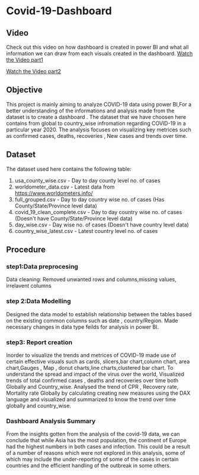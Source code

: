 # Covid-19-Dashboard

## Video 

Check out this video on how dashboard is created in power BI and what all information we can draw from each visuals created in the dashboard.
[Watch the Video part1](https://drive.google.com/file/d/1R6UgG_a0SpuILuXKe0JJfkhTGMI3ooyB/view?usp=drive_link)

[Watch the Video part2](https://drive.google.com/file/d/1H1tor9Kl6W3jEAvHrn4_Bou7P12TN30q/view?usp=drive_link)

## Objective
This project is mainly aiming to analyze COVID-19 data using power BI,For a better understanding of the informations and analysis made from the dataset is to create a dashboard .
The dataset that we have choosen here contains from global to country_wise infromation regarding COVID-19 in a particular year 2020.
The analysis focuses on visualizing key metrices such as confirmed cases, deaths, recoveries , New cases and trends over time.


## Dataset
The dataset used here contains the following table:

1. usa_county_wise.csv - Day to day county level no. of cases
2. worldometer_data.csv - Latest data from https://www.worldometers.info/
3. full_grouped.csv - Day to day country wise no. of cases (Has County/State/Province level data)
4. covid_19_clean_complete.csv - Day to day country wise no. of cases (Doesn't have County/State/Province level data)
5. day_wise.csv - Day wise no. of cases (Doesn't have country level data)
6. country_wise_latest.csv - Latest country level no. of cases


## Procedure

### step1:Data preprocesing
Data cleaning: Removed unwanted rows and columns,missing values, irrelavent columns


### step 2:Data Modelling
Designed the data model to establish relationship between the tables based on the existing common columns such as date , country/Region.
Made necessary changes in data type feilds for analysis in power BI.

### step3: Report creation
Inorder to visualize the trends and metrices of COVID-19 made use of certain effective visuals such  as cards, slicers,bar chart,column chart, area chart,Gauges , Map , donut charts,line charts,clustered bar chart.
To understand the spread and impact of the virus over the world,
Visualized trends of total confirmed cases , deaths and recoveries over time both Globally and Country_wise.
Analysed the trend of  CPR , Recovery rate, Mortality rate Globally by calculating creating new measures using the DAX language and  visualized and summarized to know the trend over time globally and country_wise.

### Dashboard Analysis Summary
From the insights gotten from the analysis of the covid-19 data, we can conclude that while Asia has the most population, the continent of Europe had the highest numbers in both cases and infection. 
This could be a result of a number of reasons which were not explored in this analysis, some of which may include the under-reporting of some of the cases in certain countries and the efficient handling of the outbreak in some others.


  
